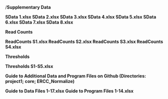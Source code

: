 /<b>Supplementary Data

SData 1.xlsx
SData 2.xlsx
SData 3.xlsx
SData 4.xlsx
SData 5.xlsx
SData 6.xlsx
SData 7.xlsx
SData 8.xlsx

Read Counts

ReadCounts S1.xlsx
ReadCounts S2.xlsx
ReadCounts S3.xlsx
ReadCounts S4.xlsx

Thresholds 

Thresholds S1-S5.xlsx

Guide to Additional Data and Program Files on Github
(Directories: project1; core; ERCC_Normalize)

Guide to Data Files 1-17.xlsx
Guide to Program Files 1-14.xlsx

